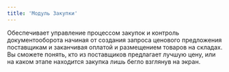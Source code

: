 ```yaml
---
title: 'Модуль Закупки'
---
```


Обеспечивает управление процессом закупок и контроль документооборота начиная от создания запроса ценового предложения поставщикам и заканчивая оплатой и размещением товаров на складах. Вы сможете понять, кто из поставщиков предлагает лучшую цену, или на каком этапе находится закупка лишь бегло взглянув на экран.

  

  
